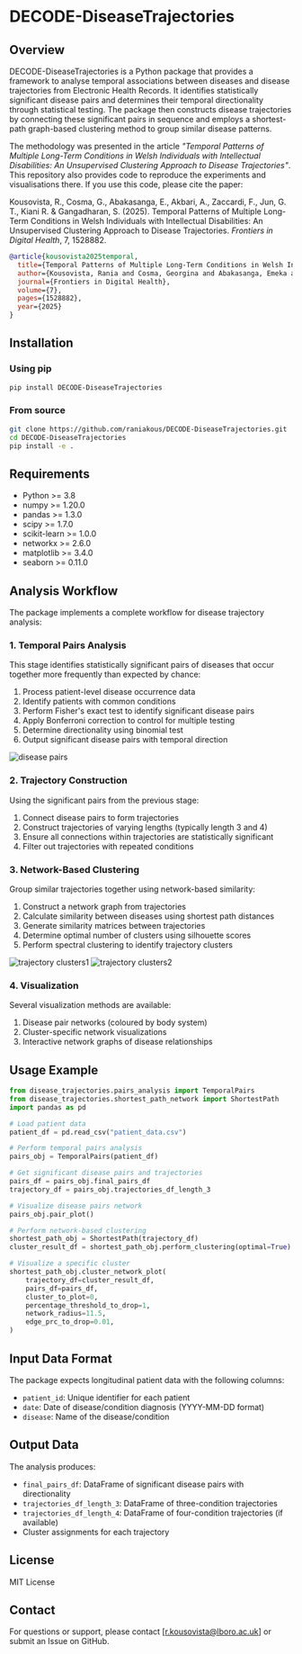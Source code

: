 # DECODE-DiseaseTrajectories

## Overview

DECODE-DiseaseTrajectories is a Python package that provides a framework to analyse temporal associations between diseases and disease trajectories from Electronic Health Records. It identifies statistically significant disease pairs and determines their temporal directionality through statistical testing. The package then constructs disease trajectories by connecting these significant pairs in sequence and employs a shortest-path graph-based clustering method to group similar disease patterns. 

The methodology was presented in the article *"Temporal Patterns of Multiple Long-Term Conditions in Welsh Individuals with Intellectual Disabilities: An Unsupervised Clustering Approach to Disease Trajectories"*. This repository also provides code to reproduce the experiments and visualisations there. If you use this code, please cite the paper:

Kousovista, R., Cosma, G., Abakasanga, E., Akbari, A., Zaccardi, F., Jun, G. T., Kiani R. & Gangadharan, S. (2025). Temporal Patterns of Multiple Long-Term Conditions in Welsh Individuals with Intellectual Disabilities: An Unsupervised Clustering Approach to Disease Trajectories. *Frontiers in Digital Health*, 7, 1528882.

```bibtex
@article{kousovista2025temporal,
  title={Temporal Patterns of Multiple Long-Term Conditions in Welsh Individuals with Intellectual Disabilities: An Unsupervised Clustering Approach to Disease Trajectories},
  author={Kousovista, Rania and Cosma, Georgina and Abakasanga, Emeka and Akbari, Ashley and Zaccardi, Francesco and Jun, Gyuchan Thomas and Kiani, Reza and Gangadharan, Satheesh},
  journal={Frontiers in Digital Health},
  volume={7},
  pages={1528882},
  year={2025}
}
```

## Installation

### Using pip

```bash
pip install DECODE-DiseaseTrajectories
```

### From source

```bash
git clone https://github.com/raniakous/DECODE-DiseaseTrajectories.git
cd DECODE-DiseaseTrajectories
pip install -e .
```

## Requirements

- Python >= 3.8
- numpy >= 1.20.0
- pandas >= 1.3.0
- scipy >= 1.7.0
- scikit-learn >= 1.0.0
- networkx >= 2.6.0
- matplotlib >= 3.4.0
- seaborn >= 0.11.0

## Analysis Workflow

The package implements a complete workflow for disease trajectory analysis:

### 1. Temporal Pairs Analysis

This stage identifies statistically significant pairs of diseases that occur together more frequently than expected by chance:

1. Process patient-level disease occurrence data
2. Identify patients with common conditions
3. Perform Fisher's exact test to identify significant disease pairs
4. Apply Bonferroni correction to control for multiple testing
5. Determine directionality using binomial test
6. Output significant disease pairs with temporal direction

![disease pairs](pairs.png)

### 2. Trajectory Construction

Using the significant pairs from the previous stage:

1. Connect disease pairs to form trajectories
2. Construct trajectories of varying lengths (typically length 3 and 4)
3. Ensure all connections within trajectories are statistically significant
4. Filter out trajectories with repeated conditions

### 3. Network-Based Clustering

Group similar trajectories together using network-based similarity:

1. Construct a network graph from trajectories
2. Calculate similarity between diseases using shortest path distances
3. Generate similarity matrices between trajectories
4. Determine optimal number of clusters using silhouette scores
5. Perform spectral clustering to identify trajectory clusters


![trajectory clusters1](males.png)
![trajectory clusters2](females.png)

### 4. Visualization

Several visualization methods are available:

1. Disease pair networks (coloured by body system)
2. Cluster-specific network visualizations
3. Interactive network graphs of disease relationships

## Usage Example

```python
from disease_trajectories.pairs_analysis import TemporalPairs
from disease_trajectories.shortest_path_network import ShortestPath
import pandas as pd

# Load patient data
patient_df = pd.read_csv("patient_data.csv")

# Perform temporal pairs analysis
pairs_obj = TemporalPairs(patient_df)

# Get significant disease pairs and trajectories
pairs_df = pairs_obj.final_pairs_df
trajectory_df = pairs_obj.trajectories_df_length_3

# Visualize disease pairs network
pairs_obj.pair_plot()

# Perform network-based clustering
shortest_path_obj = ShortestPath(trajectory_df)
cluster_result_df = shortest_path_obj.perform_clustering(optimal=True)

# Visualize a specific cluster
shortest_path_obj.cluster_network_plot(
    trajectory_df=cluster_result_df,
    pairs_df=pairs_df,
    cluster_to_plot=0,
    percentage_threshold_to_drop=1,
    network_radius=11.5,
    edge_prc_to_drop=0.01,
)
```

## Input Data Format

The package expects longitudinal patient data with the following columns:

- `patient_id`: Unique identifier for each patient
- `date`: Date of disease/condition diagnosis (YYYY-MM-DD format)
- `disease`: Name of the disease/condition

## Output Data

The analysis produces:

- `final_pairs_df`: DataFrame of significant disease pairs with directionality
- `trajectories_df_length_3`: DataFrame of three-condition trajectories
- `trajectories_df_length_4`: DataFrame of four-condition trajectories (if available)
- Cluster assignments for each trajectory

## License

MIT License

## Contact

For questions or support, please contact [r.kousovista@lboro.ac.uk] or submit an Issue on GitHub.
